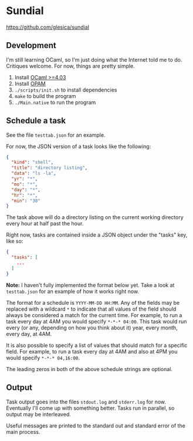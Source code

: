 # Sundial

https://github.com/glesica/sundial

## Development

I'm still learning OCaml, so I'm just doing what the Internet
told me to do. Critiques welcome. For now, things are pretty
simple.

1. Install [OCaml >=4.03](https://ocaml.org/docs/install.html)
2. Install [OPAM](https://opam.ocaml.org/doc/Install.html)
3. `./scripts/init.sh` to install dependencies
4. `make` to build the program
5. `./Main.native` to run the program

## Schedule a task

See the file `testtab.json` for an example.

For now, the JSON version of a task looks like the following:

```json
{
  "kind": "shell",
  "title": "directory listing",
  "data": "ls -la",
  "yr": "*",
  "mo": "*",
  "day": "*",
  "hr": "*",
  "min": "30"
}
```

The task above will do a directory listing on the current working
directory every hour at half past the hour.

Right now, tasks are contained inside a JSON object under the
"tasks" key, like so:

```json
{
  "tasks": [
    ...
  ]
}
```

**Note:** I haven't fully implemented the format below yet. Take
a look at `testtab.json` for an example of how it works right now.

The format for a schedule is `YYYY-MM-DD HH:MM`. Any of the fields
may be replaced with a wildcard `*` to indicate that all values of
the field should always be considered a match for the current
time. For example, to run a task every day at 4AM you would specify
`*-*-* 04:00`. This task would run every (or any, depending on how
you think about it) year, every month, every day, at 4AM.

It is also possible to specify a list of values that should match
for a specific field. For example, to run a task every day at 4AM
and also at 4PM you would specify `*-*-* 04,16:00`.

The leading zeros in both of the above schedule strings are
optional.

## Output

Task output goes into the files `stdout.log` and `stderr.log` for
now. Eventually I'll come up with something better. Tasks run in
parallel, so output may be interleaved.

Useful messages are printed to the standard out and standard error
of the main process.
